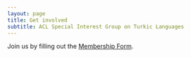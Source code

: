 ```yaml
---
layout: page
title: Get involved
subtitle: ACL Special Interest Group on Turkic Languages
---
```


Join us by filling out the [Membership Form](https://forms.gle/JTdGeGeGRKXEw1xh6).
